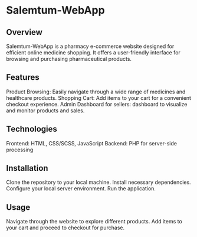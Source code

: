 # Salemtum-WebApp

## Overview
Salemtum-WebApp is a pharmacy e-commerce website designed for efficient online medicine shopping. It offers a user-friendly interface for browsing and purchasing pharmaceutical products.

## Features
Product Browsing: Easily navigate through a wide range of medicines and healthcare products.
Shopping Cart: Add items to your cart for a convenient checkout experience.
Admin Dashboard for sellers: dashboard to visualize and monitor products and sales.
## Technologies
Frontend: HTML, CSS/SCSS, JavaScript
Backend: PHP for server-side processing
## Installation
Clone the repository to your local machine.
Install necessary dependencies.
Configure your local server environment.
Run the application.
## Usage
Navigate through the website to explore different products. Add items to your cart and proceed to checkout for purchase.


